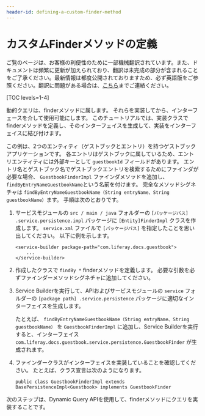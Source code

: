 ```yaml
---
header-id: defining-a-custom-finder-method
---
```


# カスタムFinderメソッドの定義

<p class="alert alert-info"><span class="wysiwyg-color-blue120">ご覧のページは、お客様の利便性のために一部機械翻訳されています。また、ドキュメントは頻繁に更新が加えられており、翻訳は未完成の部分が含まれることをご了承ください。最新情報は都度公開されておりますため、必ず英語版をご参照ください。翻訳に問題がある場合は、<a href="mailto:support-content-jp@liferay.com">こちら</a>までご連絡ください。</span></p>

[TOC levels=1-4]

動的クエリは、finderメソッドに属します。 それらを実装してから、インターフェースを介して使用可能にします。 このチュートリアルでは、実装クラスでfinderメソッドを定義し、そのインターフェイスを生成して、実装をインターフェイスに結び付けます。

この例は、2つのエンティティ（ゲストブックとエントリ）を持つゲストブックアプリケーションです。 各エントリはゲストブックに属しているため、エントリエンティティには外部キーとして `guestbookId` フィールドがあります。 エントリ名とゲストブック名でゲストブックエントリを検索するためにファインダが必要な場合、 `GuestbookFinderImpl` ファインダメソッドを追加し、 `findByEntryNameGuestbookName`という名前を付けます。 完全なメソッドシグネチャは `findByEntryNameGuestbookName（String entryName、String guestbookName）`ます。 手順は次のとおりです。

1.  サービスモジュールの `src / main / java` フォルダーの `[パッケージパス] .service.persistence.impl` パッケージに `[Entity]FinderImpl` クラスを作成します。 `service.xml` ファイルで `[パッケージパス]` を指定したことを思い出してください。 以下に例を示します。
   
        <service-builder package-path="com.liferay.docs.guestbook">
            ...
        </service-builder>

2.  作成したクラスで `findBy *` finderメソッドを定義します。 必要な引数を必ずファインダーメソッドシグネチャに追加してください。

3.  Service Builderを実行して、APIおよびサービスモジュールの `service` フォルダーの `[package path] .service.persistence` パッケージに適切なインターフェイスを生成します。

    たとえば、 `findByEntryNameGuestbookName（String entryName、String guestbookName）` を `GuestbookFinderImpl` に追加し、Service Builderを実行すると、インターフェイス `com.liferay.docs.guestbook.service.persistence.GuestbookFinder` が生成されます。

4.  ファインダークラスがインターフェイスを実装していることを確認してください。 たとえば、クラス宣言は次のようになります。
   
        public class GuestbookFinderImpl extends BasePersistenceImpl<Guestbook> implements GuestbookFinder

次のステップは、Dynamic Query APIを使用して、finderメソッドにクエリを実装することです。

